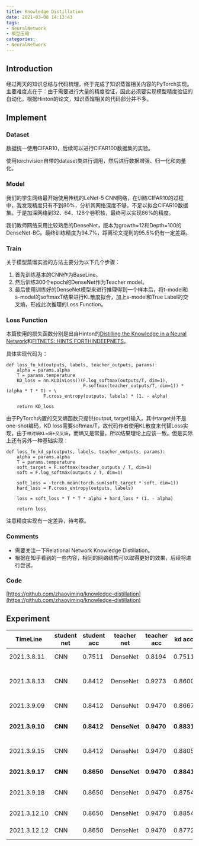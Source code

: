 ```yaml
---
title: Knowledge Distillation
date: 2021-03-08 14:13:43
tags:
- NeuralNetwork
- 模型压缩
categories: 
- NeuralNetwork
---
```


## Introduction

经过两天的知识总结与代码梳理，终于完成了知识蒸馏相关内容的PyTorch实现。主要难度点在于：由于需要进行大量的精度验证，因此必须要实现模型精度验证的自动化，根据Hinton的论文，知识蒸馏相关的代码部分并不多。

## Implement

### Dataset

数据统一使用CIFAR10，后续可以进行CIFAR100数据集的实验。

使用torchvision自带的dataset类进行调用，然后进行数据增强、归一化和向量化。

### Model

我们的学生网络最开始使用传统的LeNet-5 CNN网络，在训练CIFAR10的过程中，我发现精度只有不到80%，分析其网络深度不够，不足以拟合CIFAR10数据集。于是加深网络到32、64、128个卷积核，最终可以实现86%的精度。

我们教师网络采用比较熟悉的DenseNet，版本为growth=12和Depth=100的DenseNet-BC。最终训练精度为94.7%，距离论文提到的95.5%仍有一定差距。

### Train

关于模型蒸馏实验的方法主要分为以下几个步骤：

1. 首先训练基本的CNN作为BaseLine。
2. 然后训练300个epoch的DenseNet作为Teacher model。
3. 最后使用训练好的DenseNet模型来进行推理得到一个样本后，将t-model和s-model的softmaxT结果进行KL散度拟合，加上s-model和True Label的交叉熵，形成此次推理的Loss Function。

### Loss Function

本篇使用的损失函数分别是出自Hinton的[Distilling the Knowledge in a Neural Network](https://arxiv.org/pdf/1503.02531.pdf)和[FITNETS: HINTS FORTHINDEEPNETS](https://arxiv.org/pdf/1412.6550.pdf)。

具体实现代码为：

```
def loss_fn_kd(outputs, labels, teacher_outputs, params):
    alpha = params.alpha
    T = params.temperature
    KD_loss = nn.KLDivLoss()(F.log_softmax(outputs/T, dim=1),
                             F.softmax(teacher_outputs/T, dim=1)) * (alpha * T * T) + \
              F.cross_entropy(outputs, labels) * (1. - alpha)

    return KD_loss
```

由于PyTorch内置的交叉熵函数只提供(output, target)输入，其中target并不是one-shot编码，KD loss需要softmax/T，故代码作者使用KL散度来代替Loss实现，由于`相对熵KL=熵+交叉熵`，而熵又是常量，所以结果理论上应该一致。但是实际上还有另外一种基础实现：

```
def loss_fn_kd_sp(outputs, labels, teacher_outputs, params):
    alpha = params.alpha
    T = params.temperature
    soft_target = F.softmax(teacher_outputs / T, dim=1)
    soft = F.log_softmax(outputs / T, dim=1)

    soft_loss = -torch.mean(torch.sum(soft_target * soft, dim=1))
    hard_loss = F.cross_entropy(outputs, labels)

    loss = soft_loss * T * T * alpha + hard_loss * (1. - alpha)

    return loss
```

注意精度实现有一定差异，待考察。

### Comments

+ 需要关注一下Relational Network Knowledge Distillation。
+ 根据在知乎看到的一些内容，相同的网络结构可以取得更好的效果，后续将进行尝试。

### Code

[https://github.com/zhaoyiming/knowledge-distillation](https://github.com/zhaoyiming/knowledge-distillation)

## Experiment

| TimeLine        | student net | student acc | teacher net  | teacher acc | kd acc     | loss function | epoch   | Comments                         |
| --------------- | ----------- | ----------- | ------------ | ----------- | ---------- | ------------- | ------- | -------------------------------- |
| 2021.3.8.11     | CNN         | 0.7511      | DenseNet     | 0.8194      | 0.7511     | fitnet        | 30      | Inital version                   |
| 2021.3.8.13     | CNN         | 0.8412      | DenseNet     | 0.9273      | 0.8600     | fitnet        | 30      | common version, overfit DenseNet |
| 2021.3.9.09     | CNN         | 0.8412      | DenseNet     | 0.9470      | 0.8667     | fitnet        | 30      | common DenseNet                  |
| **2021.3.9.10** | **CNN**     | **0.8412**  | **DenseNet** | **0.9470**  | **0.8831** | **softmaxT**  | **100** | **softmaxT loss function**       |
| 2021.3.9.15     | CNN         | 0.8412      | DenseNet     | 0.9470      | 0.8805     | fitnet        | 100     | enlarge epoch number             |
| **2021.3.9.17** | **CNN**     | **0.8650**  | **DenseNet** | **0.9470**  | **0.8841** | **fitnet**    | **100** | **improve CNN acc**              |
| 2021.3.9.18     | CNN         | 0.8650      | DenseNet     | 0.9470      | 0.8754     | fitnet        | 100     | change T from 20 to 4            |
| 2021.3.12.10    | CNN         | 0.8650      | DenseNet     | 0.9470      | 0.8854     | fitnet        | 100     | sp loss implement                |
| 2021.3.12.12    | CNN         | 0.8650      | DenseNet     | 0.9470      | 0.8772     | softmaxT      | 100     | sp loss implement                |

